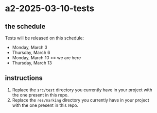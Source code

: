 # a2-2025-03-10-tests

## the schedule
Tests will be released on this schedule:
- Monday, March 3
- Thursday, March 6 
- Monday, March 10 <= we are here
- Thursday, March 13

## instructions

1. Replace the `src/test` directory you currently have in your project with the one present in this repo.
2. Replace the `res/marking` directory you currently have in your project with the one present in this repo.
